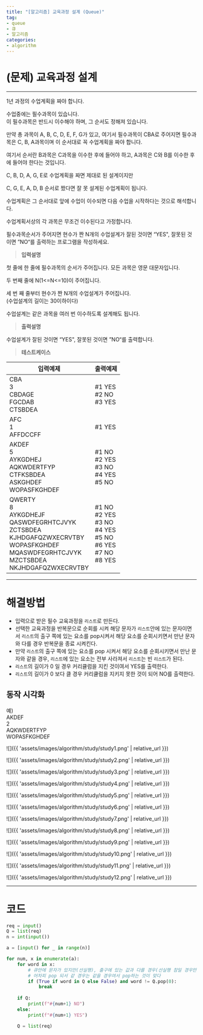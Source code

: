 ```yaml
---
title: "[알고리즘] 교육과정 설계 (Queue)"
tag:
- queue
- 큐
- 알고리즘
categories:
- algorithm
---
```


# (문제) 교육과정 설계
---

1년 과정의 수업계획을 짜야 합니다.

수업중에는 필수과목이 있습니다. <br>이 필수과목은 반드시 이수해야 하며, 그 순서도 정해져 있습니다.

만약 총 과목이 A, B, C, D, E, F, G가 있고, 여기서 필수과목이 CBA로 주어지면 필수과목은 C, B, A과목이며 이 순서대로 꼭 수업계획을 짜야 합니다.

여기서 순서란 B과목은 C과목을 이수한 후에 들어야 하고, A과목은 C와 B를 이수한 후에 들어야 한다는 것입니다.

C, B, D, A, G, E로 수업계획을 짜면 제대로 된 설계이지만

C, G, E, A, D, B 순서로 짰다면 잘 못 설계된 수업계획이 됩니다.

수업계획은 그 순서대로 앞에 수업이 이수되면 다음 수업을 시작하다는 것으로 해석합니다.

수업계획서상의 각 과목은 무조건 이수된다고 가정합니다.

필수과목순서가 주어지면 현수가 짠 N개의 수업설계가 잘된 것이면 “YES", 잘못된 것이면 ”NO“를 출력하는 프로그램을 작성하세요.

> **입력설명**

첫 줄에 한 줄에 필수과목의 순서가 주어집니다. 모든 과목은 영문 대문자입니다.

두 번째 줄에 N(1<=N<=10)이 주어집니다.

세 번 째 줄부터 현수가 짠 N개의 수업설계가 주어집니다.<br>(수업설계의 길이는 30이하이다)

수업설계는 같은 과목을 여러 번 이수하도록 설계해도 됩니다.


> **출력설명**

수업설계가 잘된 것이면 “YES", 잘못된 것이면 ”NO“를 출력합니다.

> **테스트케이스**
 

| 입력예제 | 출력예제 |
| -------- | -------- | 
| CBA<br>3<br>CBDAGE<br>FGCDAB<br>CTSBDEA | #1 YES<br>#2 NO<br>#3 YES  | 
| AFC<br>1<br>AFFDCCFF | #1 YES | 
| AKDEF<br>5<br>AYKGDHEJ<br>AQKWDERTFYP<br>CTFKSBDEA<br>ASKGHDEF<br>WOPASFKGHDEF | #1 NO<br>#2 YES<br>#3 NO<br>#4 YES<br>#5 NO | 
| QWERTY<br>8<br>AYKGDHEJF<br>QASWDFEGRHTCJVYK<br>ZCTSBDEA<br>KJHDGAFQZWXECRVTBY<br>WOPASFKGHDEF<br>MQASWDFEGRHTCJVYK<br>MZCTSBDEA<br>NKJHDGAFQZWXECRVTBY| #1 NO<br>#2 YES<br>#3 NO<br>#4 YES<br>#5 NO<br>#6 YES<br>#7 NO<br>#8 YES |

---
# 해결방법
* 입력으로 받은 필수 교육과정을 `리스트`로 만든다.
* 선택한 교육과정을 반복문으로 순회를 시켜 해당 문자가 `리스트`안에 있는 문자이면서 `리스트`의 출구 쪽에 있는 요소를 pop시켜서 해당 요소를 순회시키면서 만난 문자와 다를 경우 반복문을 종료 시켜킨다.
* 만약 `리스트`의 출구 쪽에 있는 요소를 pop 시켜서 해당 요소를 순회시키면서 만난 문자와 같을 경우, `리스트`에 있는 요소는 전부 사라져서 `리스트`는 빈 `리스트`가 된다.
* `리스트`의 길이가 0 일 경우 커리큘럼을 지킨 것이여서 YES를 출력한다.
* `리스트`의 길이가 0 보다 클 경우 커리큘럼을 지키지 못한 것이 되어 NO를 출력한다.
## 동작 시각화
예) <br>AKDEF<br>2<br>AQKWDERTFYP<br>WOPASFKGHDEF

![]({{ 'assets/images/algorithm/study/study1.png' | relative_url }})

![]({{ 'assets/images/algorithm/study/study2.png' | relative_url }})

![]({{ 'assets/images/algorithm/study/study3.png' | relative_url }})

![]({{ 'assets/images/algorithm/study/study4.png' | relative_url }})

![]({{ 'assets/images/algorithm/study/study5.png' | relative_url }})

![]({{ 'assets/images/algorithm/study/study6.png' | relative_url }})

![]({{ 'assets/images/algorithm/study/study7.png' | relative_url }})

![]({{ 'assets/images/algorithm/study/study8.png' | relative_url }})

![]({{ 'assets/images/algorithm/study/study9.png' | relative_url }})

![]({{ 'assets/images/algorithm/study/study10.png' | relative_url }})

![]({{ 'assets/images/algorithm/study/study11.png' | relative_url }})

![]({{ 'assets/images/algorithm/study/study12.png' | relative_url }})

---
# 코드
```python
req = input()
Q = list(req)
n = int(input())

a = [input() for _ in range(n)]

for num, x in enumerate(a):
    for word in x:
        # 큐안에 문자가 있지만(선실행), 출구에 있는 값과 다를 경우(선실행 참일 경우만 후실행)
        # 어차피 pop 되서 같 경우는 같을 경우여서 pop하는 것이 맞다
        if (True if word in Q else False) and word != Q.pop(0):
            break
        
    if Q:
        print(f"#{num+1} NO")
    else:
        print(f"#{num+1} YES")

    Q = list(req)
```
